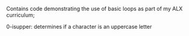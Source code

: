 Contains code demonstrating the use of basic loops as part of my ALX curriculum;

0-isupper: determines if a character is an uppercase letter